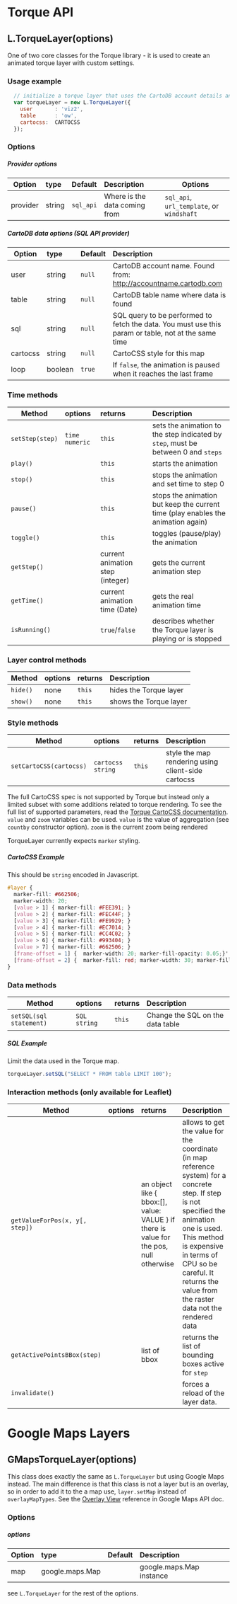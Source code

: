 
# Torque API


## L.TorqueLayer(options)

One of two core classes for the Torque library - it is used to create an animated torque layer with custom settings.

### Usage example

```js
  // initialize a torque layer that uses the CartoDB account details and SQL API to pull in data
  var torqueLayer = new L.TorqueLayer({
    user       : 'viz2',
    table      : 'ow',
    cartocss:  CARTOCSS
  });
```

### Options

##### Provider options

| Option    | type       | Default   | Description                            | Options |
|-----------|:-----------|:----------|:---------------------------------------|---------|
| provider  | string     | ```sql_api```   | Where is the data coming from    | `sql_api`, `url_template`, or `windshaft` |

##### CartoDB data options (SQL API provider)

| Option    | type       | Default   | Description                            |
|-----------|:-----------|:----------|:---------------------------------------|
| user      | string     | ```null```      | CartoDB account name. Found from: http://accountname.cartodb.com|
| table     | string     | ```null```      | CartoDB table name where data is found  |
| sql       | string     | ```null```      | SQL query to be performed to fetch the data. You must use this param or table, not at the same time |
| cartocss  | string     | ```null```      | CartoCSS style for this map |
| loop      | boolean    | ```true```      | If ```false```, the animation is paused when it reaches the last frame |


### Time methods

| Method    | options    | returns   | Description                            |
|-----------|:-----------|:----------|:---------------------------------------|
| ```setStep(step)``` | ```time numeric```    | ```this```   | sets the animation to the step indicated by ```step```, must be between 0 and ```steps```|
| ```play()```| | ```this```| starts the animation
| ```stop()```| | ```this```| stops the animation and set time to step 0
| ```pause()```| | ```this```| stops the animation but keep the current time (play enables the animation again)
| ```toggle()```| | ```this```| toggles (pause/play) the animation 
| ```getStep()``` | | current animation step (integer)   | gets the current animation step
| ```getTime()``` | | current animation time (Date) | gets the real animation time
| ```isRunning()``` |  | `true`/`false` | describes whether the Torque layer is playing or is stopped 

### Layer control methods

| Method    | options    | returns   | Description                            |
|-----------|:-----------|:----------|:---------------------------------------|
| ```hide()``` | none    |```this```  | hides the Torque layer |
| ```show()```| none| ```this``` | shows the Torque layer |

### Style methods 

| Method    | options    | returns   | Description                            |
|-----------|:-----------|:----------|:---------------------------------------|
| ```setCartoCSS(cartocss)``` | ```cartocss string```    | ```this```   | style the map rendering using client-side cartocss | 

The full CartoCSS spec is not supported by Torque but instead only a limited subset with some additions related to torque rendering. To see the full list of supported parameters, read the [Torque CartoCSS documentation](CartoCSS.md). ``value`` and ``zoom`` variables can be used. ``value`` is the value of aggregation (see ``countby`` constructor option). ``zoom`` is the current zoom being rendered

TorqueLayer currently expects ```marker``` styling.

##### CartoCSS Example

This should be ```string``` encoded in Javascript.

```css
#layer {
  marker-fill: #662506;
  marker-width: 20;
  [value > 1] { marker-fill: #FEE391; }
  [value > 2] { marker-fill: #FEC44F; }
  [value > 3] { marker-fill: #FE9929; }
  [value > 4] { marker-fill: #EC7014; }
  [value > 5] { marker-fill: #CC4C02; }
  [value > 6] { marker-fill: #993404; }
  [value > 7] { marker-fill: #662506; }
  [frame-offset = 1] {  marker-width: 20; marker-fill-opacity: 0.05;}' // renders the previous frame
  [frame-offset = 2] {  marker-fill: red; marker-width: 30; marker-fill-opacity: 0.02;}' // renders two frames ago from the current being rendered
}
```

### Data methods
| Method    | options    | returns   | Description                            |
|-----------|:-----------|:----------|:---------------------------------------|
| ```setSQL(sql statement)``` | ```SQL string```    | ```this```   | Change the SQL on the data table | 

##### SQL Example

Limit the data used in the Torque map.
```js
torqueLayer.setSQL("SELECT * FROM table LIMIT 100");
```

### Interaction methods (only available for Leaflet)
| Method    | options    | returns   | Description                            |
|-----------|:-----------|:----------|:---------------------------------------|
| ```getValueForPos(x, y[, step])```| | an object like { bbox:[], value: VALUE } if there is value for the pos, null otherwise | allows to get the value for the coordinate (in map reference system) for a concrete step. If step is not specified the animation one is used. This method is expensive in terms of CPU so be careful. It returns the value from the raster data not the rendered data |
| ```getActivePointsBBox(step)```|  | list of bbox | returns the list of bounding boxes active for ``step``
| ```invalidate()```|  | | forces a reload of the layer data.


# Google Maps Layers

## GMapsTorqueLayer(options) 
This class does exactly the same as ``L.TorqueLayer`` but using Google Maps instead. The main difference is that this class
is not a layer but is an overlay, so in order to add it to the a map use, ``layer.setMap`` instead of ``overlayMapTypes``. See the [Overlay View](https://developers.google.com/maps/documentation/javascript/reference#OverlayView) reference in Google Maps API doc.

### Options

##### options
| Option    | type       | Default   | Description                            |
|-----------|:-----------|:----------|:---------------------------------------|
| map | google.maps.Map |    | google.maps.Map instance |

see ``L.TorqueLayer`` for the rest of the options.


